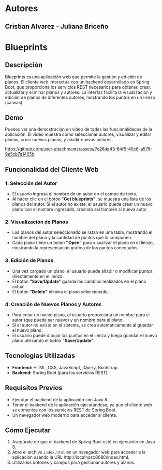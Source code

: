 # Autores
## Cristian Alvarez - Juliana Briceño
# Blueprints

## Descripción
Blueprints es una aplicación web que permite la gestión y edición de planos. El cliente web interactúa con un backend desarrollado en Spring Boot, que proporciona los servicios REST necesarios para obtener, crear, actualizar y eliminar planos y autores. La interfaz facilita la visualización y edición de planos de diferentes autores, mostrando los puntos en un lienzo (canvas).

## Demo
Puedes ver una demostración en video de todas las funcionalidades de la aplicación. El video muestra cómo seleccionar autores, visualizar y editar planos, crear nuevos planos, y añadir nuevos autores.


https://github.com/user-attachments/assets/7e26da43-64f5-49e6-a578-9e5cb7e1405b


## Funcionalidad del Cliente Web

### 1. Selección del Autor
- El usuario ingresa el nombre de un autor en el campo de texto.
- Al hacer clic en el botón **"Get blueprints"**, se muestra una lista de los planos del autor. Si el autor no existe, el usuario puede crear un nuevo plano con el nombre ingresado, creando así también al nuevo autor.

### 2. Visualización de Planos
- Los planos del autor seleccionado se listan en una tabla, mostrando el nombre del plano y la cantidad de puntos que lo componen.
- Cada plano tiene un botón **"Open"** para visualizar el plano en el lienzo, mostrando la representación gráfica de los puntos conectados.

### 3. Edición de Planos
- Una vez cargado un plano, el usuario puede añadir o modificar puntos directamente en el lienzo.
- El botón **"Save/Update"** guarda los cambios realizados en el plano actual.
- El botón **"Delete"** elimina el plano seleccionado.

### 4. Creación de Nuevos Planos y Autores
- Para crear un nuevo plano, el usuario proporciona un nombre para el autor (que puede ser nuevo) y un nombre para el plano.
- Si el autor no existe en el sistema, se crea automáticamente al guardar el nuevo plano.
- El usuario puede dibujar los puntos en el lienzo y luego guardar el nuevo plano utilizando el botón **"Save/Update"**.

## Tecnologías Utilizadas
- **Frontend:** HTML, CSS, JavaScript, jQuery, Bootstrap.
- **Backend:** Spring Boot (para los servicios REST).

## Requisitos Previos
- Ejecutar el backend de la aplicación con Java 8.
- Tener el backend de la aplicación ejecutándose, ya que el cliente web se comunica con los servicios REST de Spring Boot.
- Un navegador web moderno para acceder al cliente.

## Cómo Ejecutar
1. Asegúrate de que el backend de Spring Boot esté en ejecución en Java 8.
2. Abre el archivo `index.html` en un navegador web para acceder a la aplicación usando la URL http://localhost:8080/index.html.
3. Utiliza los botones y campos para gestionar autores y planos.

